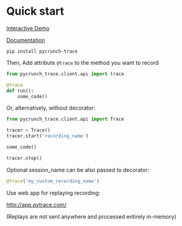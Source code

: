 # Quick start


[Interactive Demo](http://app.pytrace.com/?open=v0.1-interactive-demo)

[Documentation](http://beta.pytrace.com/docs/trace-viewer)

`pip install pycrunch-trace`

Then, Add attribute `@trace` to the method you want to record

```python
from pycrunch_trace.client.api import trace

@trace
def run():
    some_code()
```

Or, alternatively, without decorator:

```python
from pycrunch_trace.client.api import Trace

tracer = Trace()
tracer.start('recording_name')

some_code()

tracer.stop()
```

Optional session_name can be also passed to decorator:
```python
@trace('my_custom_recording_name')
``` 

Use web app for replaying recording:

http://app.pytrace.com/

(Replays are not sent anywhere and processed entirely in-memory)
